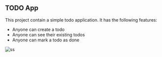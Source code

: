 ## TODO App

This project contain a simple todo application.
It has the following features:

- Anyone can create a todo
- Anyone can see their existing todos
- Anyone can mark a todo as done

![ss](https://github.com/Amit-Dey/TodoApp/assets/64111533/42b4771e-d912-4bc8-9653-8d0f2bfd86d8)

